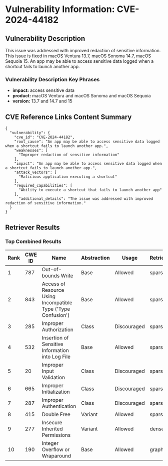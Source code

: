 # Vulnerability Information: CVE-2024-44182

## Vulnerability Description
This issue was addressed with improved redaction of sensitive information. This issue is fixed in macOS Ventura 13.7, macOS Sonoma 14.7, macOS Sequoia 15. An app may be able to access sensitive data logged when a shortcut fails to launch another app.

### Vulnerability Description Key Phrases
- **impact:** access sensitive data
- **product:** macOS Ventura and macOS Sonoma and macOS Sequoia
- **version:** 13.7 and 14.7 and 15

## CVE Reference Links Content Summary
```
{
  "vulnerability": {
    "cve_id": "CVE-2024-44182",
    "root_cause": "An app may be able to access sensitive data logged when a shortcut fails to launch another app.",
    "weaknesses": [
      "Improper redaction of sensitive information"
    ],
    "impact": "An app may be able to access sensitive data logged when a shortcut fails to launch another app.",
    "attack_vectors": [
      "Malicious application executing a shortcut"
    ],
    "required_capabilities": [
      "Ability to execute a shortcut that fails to launch another app"
    ],
      "additional_details": "The issue was addressed with improved redaction of sensitive information."
  }
}
```

## Retriever Results

### Top Combined Results

| Rank | CWE ID | Name | Abstraction | Usage  | Retrievers | Individual Scores |
|------|--------|------|-------------|-------|------------|-------------------|
| 1 | 787 | Out-of-bounds Write | Base | Allowed | sparse | 0.095 |
| 2 | 843 | Access of Resource Using Incompatible Type ('Type Confusion') | Base | Allowed | sparse | 0.089 |
| 3 | 285 | Improper Authorization | Class | Discouraged | sparse | 0.084 |
| 4 | 532 | Insertion of Sensitive Information into Log File | Base | Allowed | sparse | 0.083 |
| 5 | 20 | Improper Input Validation | Class | Discouraged | sparse | 0.083 |
| 6 | 665 | Improper Initialization | Class | Discouraged | sparse | 0.082 |
| 7 | 287 | Improper Authentication | Class | Discouraged | sparse | 0.080 |
| 8 | 415 | Double Free | Variant | Allowed | sparse | 0.080 |
| 9 | 277 | Insecure Inherited Permissions | Variant | Allowed | dense | 0.473 |
| 10 | 190 | Integer Overflow or Wraparound | Base | Allowed | graph | 0.002 |

